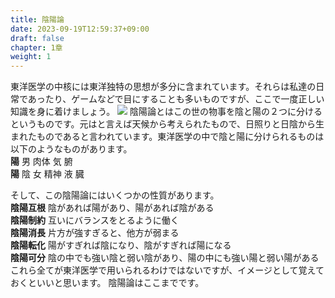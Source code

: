 ```yaml
---
title: 陰陽論
date: 2023-09-19T12:59:37+09:00
draft: false
chapter: 1章
weight: 1
---
```

東洋医学の中核には東洋独特の思想が多分に含まれています。それらは私達の日常であったり、ゲームなどで目にすることも多いものですが、ここで一度正しい知識を身に着けましょう。
![](/images/Yin_yang.svg.png)
陰陽論とはこの世の物事を陰と陽の２つに分けるというものです。元はと言えば天候から考えられたもので、日照りと日陰から生まれたものであると言われています。東洋医学の中で陰と陽に分けられるものは以下のようなものがあります。  
**陽** 男 肉体 気 腑   
**陽** 陰 女 精神 液 臓   

そして、この陰陽論にはいくつかの性質があります。  
**陰陽互根** 陰があれば陽があり、陽があれば陰がある  
**陰陽制約** 互いにバランスをとるように働く  
**陰陽消長** 片方が強すぎると、他方が弱まる  
**陰陽転化** 陽がすぎれば陰になり、陰がすぎれば陽になる  
**陰陽可分** 陰の中でも強い陰と弱い陰があり、陽の中にも強い陽と弱い陽がある  
これら全てが東洋医学で用いられるわけではないですが、イメージとして覚えておくといいと思います。
陰陽論はここまでです。
